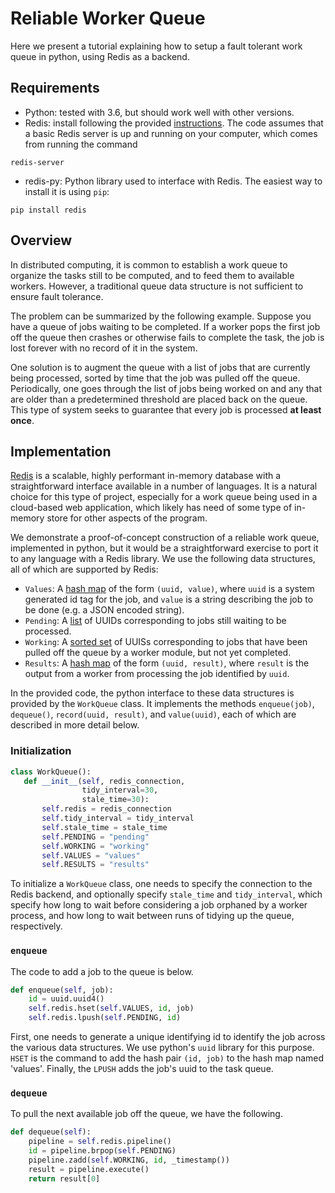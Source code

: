# Reliable Worker Queue

Here we present a tutorial explaining how to setup a fault tolerant work queue in python, using Redis as a backend.

## Requirements

* Python: tested with 3.6, but should work well with other versions. 
* Redis: install following the provided [instructions](https://redis.io/topics/quickstart). The code assumes that a basic Redis server is up and running on your computer, which comes from running the command
```shell
redis-server
```
* redis-py: Python library used to interface with Redis. The easiest way to install it is using `pip`:
```shell
pip install redis
```

## Overview

In distributed computing, it is common to establish a work queue to organize the tasks still to be computed, and to feed them to available workers. However, a traditional queue data structure is not sufficient to ensure fault tolerance.

The problem can be summarized by the following example. Suppose you have a queue of jobs waiting to be completed. If a worker pops the first job off the queue then crashes or otherwise fails to complete the task, the job is lost forever with no record of it in the system.

One solution is to augment the queue with a list of jobs that are currently being processed, sorted by time that the job was pulled off the queue. Periodically, one goes through the list of jobs being worked on and any that are older than a predetermined threshold are placed back on the queue. This type of system seeks to guarantee that every job is processed **at least once**.

## Implementation

[Redis](https://redis.io/) is a scalable, highly performant in-memory database with a straightforward interface available in a number of languages. It is a natural choice for this type of project, especially for a work queue being used in a cloud-based web application, which likely has need of some type of in-memory store for other aspects of the program.

We demonstrate a proof-of-concept construction of a reliable work queue, implemented in python, but it would be a straightforward exercise to port it to any language with a Redis library. We use the following data structures, all of which are supported by Redis:
  * `Values`: A [hash map](https://redis.io/topics/data-types#hashes) of the form `(uuid, value)`, where ``uuid`` is a system generated id tag for the job, and `value` is a string describing the job to be done (e.g. a JSON encoded string).
  * `Pending`: A [list](https://redis.io/topics/data-types#lists) of UUIDs corresponding to jobs still waiting to be processed.
  * `Working`: A [sorted set](https://redis.io/topics/data-types#sorted-sets) of UUISs corresponding to jobs that have been pulled off the queue by a worker module, but not yet completed.
  * `Results`: A [hash map](https://redis.io/topics/data-types#hashes) of the form `(uuid, result)`, where `result` is the output from a worker from processing the job identified by `uuid`.

  In the provided code, the python interface to these data structures is provided by the `WorkQueue` class. It implements the methods `enqueue(job)`, `dequeue()`, `record(uuid, result)`, and `value(uuid)`, each of which are described in more detail below.

  ### Initialization

 ```python
class WorkQueue():
    def __init__(self, redis_connection,
                 tidy_interval=30,
                 stale_time=30):
        self.redis = redis_connection
        self.tidy_interval = tidy_interval
        self.stale_time = stale_time
        self.PENDING = "pending"
        self.WORKING = "working"
        self.VALUES = "values"
        self.RESULTS = "results"
 ```

To initialize a `WorkQueue` class, one needs to specify the connection to the Redis backend, and optionally specify `stale_time` and `tidy_interval`, which specify how long to wait before considering a job orphaned by a worker process, and how long to wait between runs of tidying up the queue, respectively.

### `enqueue`
The code to add a job to the queue is below.
```python
def enqueue(self, job):
    id = uuid.uuid4()
    self.redis.hset(self.VALUES, id, job)
    self.redis.lpush(self.PENDING, id)
```
First, one needs to generate a unique identifying id to identify the job across the various data structures. We use python's `uuid` library for this purpose. `HSET` is the command to add the hash pair `(id, job)` to the hash map named 'values'. Finally, the `LPUSH` adds the job's uuid to the task queue.

### `dequeue`
To pull the next available job off the queue, we have the following.
```python
def dequeue(self):
    pipeline = self.redis.pipeline()
    id = pipeline.brpop(self.PENDING)
    pipeline.zadd(self.WORKING, id, _timestamp())
    result = pipeline.execute()
    return result[0]
```
